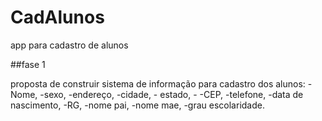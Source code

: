 # CadAlunos
app para cadastro de alunos

##fase 1

proposta de construir sistema de informação para cadastro dos alunos:
-Nome, 
-sexo, 
-endereço, 
-cidade, -
estado, -
-CEP, 
-telefone, 
-data de nascimento, 
-RG, 
-nome pai, 
-nome mae, 
-grau escolaridade.


